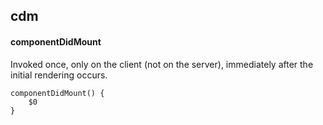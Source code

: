 ## cdm
#### componentDidMount
Invoked once, only on the client (not on the server), immediately after the initial rendering occurs.
```
componentDidMount() {
	$0
}

```